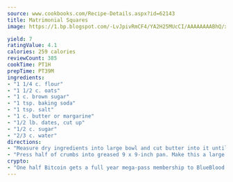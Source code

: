 ```yaml
---
source: www.cookbooks.com/Recipe-Details.aspx?id=62143
title: Matrimonial Squares
image: https://1.bp.blogspot.com/-LvJpivRmCF4/YA2H25MUcCI/AAAAAAAABhQ/xgndXuMf7Zopp5S4RExCblnSp5YGujfSQCLcBGAsYHQ/s320/8.png

yield: 7
ratingValue: 4.1
calories: 259 calories
reviewCount: 385
cookTime: PT1H
prepTime: PT39M
ingredients:
- "1 1/4 c. flour"
- "1 1/2 c. oats"
- "1 c. brown sugar"
- "1 tsp. baking soda"
- "1 tsp. salt"
- "1 c. butter or margarine"
- "1/2 lb. dates, cut up"
- "1/2 c. sugar"
- "2/3 c. water"
directions:
- "Measure dry ingredients into large bowl and cut butter into it until crumbly."
- "Press half of crumbs into greased 9 x 9-inch pan. Make this a large half."
crypto:
- "One half Bitcoin gets a full year mega-pass membership to BlueBlood."
---
```

